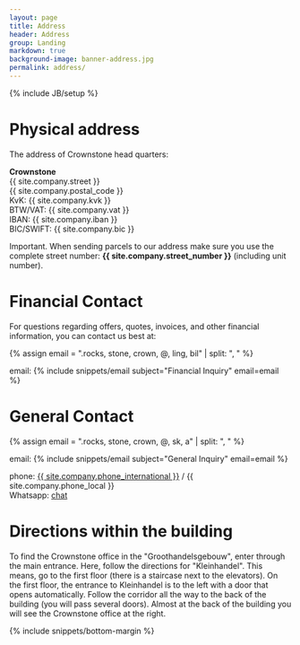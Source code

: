 ```yaml
---
layout: page
title: Address
header: Address
group: Landing
markdown: true
background-image: banner-address.jpg
permalink: address/
---
```

{% include JB/setup %}

# Physical address

The address of Crownstone head quarters:

**Crownstone**<br>
{{ site.company.street }}<br>
{{ site.company.postal_code }}<br>
KvK: {{ site.company.kvk }}<br>
BTW/VAT: {{ site.company.vat }}<br>
IBAN: {{ site.company.iban }}<br>
BIC/SWIFT: {{ site.company.bic }}

Important. When sending parcels to our address make sure you use the complete street number: **{{ site.company.street_number }}** (including unit number).

# Financial Contact

For questions regarding offers, quotes, invoices, and other financial information, you can contact us best at:

{% assign email = ".rocks, stone, crown, @, ling, bil" | split: ", "  %}
<div class="email"><i class='el el-envelope'></i> email: {% include snippets/email subject="Financial Inquiry" email=email %}</div>


# General Contact

{% assign email = ".rocks, stone, crown, @, sk, a" | split: ", "  %}
<div class="email"><i class='el el-envelope'></i> email: {% include snippets/email subject="General Inquiry" email=email %}</div>

<i class='el el-phone'></i> 
phone: 
<a href="tel:{{ site.company.phone_international }}">{{ site.company.phone_international }}</a> / {{ site.company.phone_local }}<br/>
<i class='el el-phone'></i> 
Whatsapp: 
<a href="https://wa.me/0031103073955">chat</a>

# Directions within the building

To find the Crownstone office in the "Groothandelsgebouw", enter through the main entrance. Here, follow the 
directions for "Kleinhandel". This means, go to the first floor (there is a staircase next to the elevators).
On the first floor, the entrance to Kleinhandel is to the left with a door that opens automatically. Follow the
corridor all the way to the back of the building (you will pass several doors). Almost at the back of the building
you will see the Crownstone office at the right.

{% include snippets/bottom-margin %}
